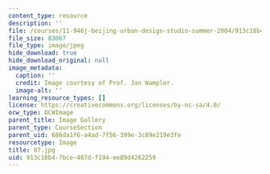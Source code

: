 ```yaml
---
content_type: resource
description: ''
file: /courses/11-946j-beijing-urban-design-studio-summer-2004/913c18b47bce407df194ee89d4262259_07.jpg
file_size: 83067
file_type: image/jpeg
hide_download: true
hide_download_original: null
image_metadata:
  caption: ''
  credit: Image courtesy of Prof. Jan Wampler.
  image-alt: ''
learning_resource_types: []
license: https://creativecommons.org/licenses/by-nc-sa/4.0/
ocw_type: OCWImage
parent_title: Image Gallery
parent_type: CourseSection
parent_uid: 686da1f6-a4ad-7f56-399e-3c89e219e3fe
resourcetype: Image
title: 07.jpg
uid: 913c18b4-7bce-407d-f194-ee89d4262259
---
```

